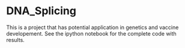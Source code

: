 # DNA_Splicing

This is a project that has potential application in genetics and vaccine developement. See the ipython notebook for the complete code with results. 

